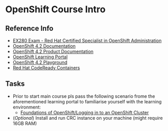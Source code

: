 # OpenShift Course Intro

## Reference Info

* [EX280 Exam - Red Hat Certified Specialist in OpenShift Administration](https://www.redhat.com/en/services/training/ex280-red-hat-certified-specialist-in-openshift-administration-exam)
* [OpenShift 4.2 Documentation](https://docs.openshift.com/container-platform/4.2/welcome/index.html)
* [OpenShift 4.2 Product Documentation](https://access.redhat.com/documentation/en-us/openshift_container_platform/4.2/)
* [OpenShift Learning Portal](https://learn.openshift.com/)
* [OpenShift 4.2 Playground](https://learn.openshift.com/playgrounds/openshift42/)
* [Red Hat CodeReady Containers](https://developers.redhat.com/products/codeready-containers/overview)

## Tasks

* Prior to start main course pls pass the following scenario frome the 
aforementioned learning portal to familiarise yourself with the learning
environment:
    * [Foundations of OpenShift/Logging in to an OpenShift Cluster](https://learn.openshift.com/introduction/cluster-access/)
* (_Optional_) Install and run CRC instance on your machine (might require 16GB RAM)
